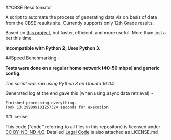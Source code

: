 ##CBSE Resultomator

A script to automate the process of generating data viz on basis of data from the CBSE results site.
Currently supports only 12th Grade results.

Based on [this project](https://github.com/anshuman73/2016-CBSE-Grade-12-Results), but faster, efficient, and more useful.
More than just a bet this time.


**Incompatible with Python 2, Uses Python 3.**


##Speed Benchmarking -

**Tests were done on a regular home network (40-50 mbps) and generic config.**

*The script was run using Python 3 on Ubuntu 16.04*

Generated log at the end gave this (when using async data retrieval) -

```
Finished processing everything.
Took 13.299899101257324 seconds for execution

```

##License

This code ("code" referring to all files in this repository) is licensed under [CC BY-NC-ND 4.0](https://creativecommons.org/licenses/by-nc-nd/4.0/).
Detailed [Legal Code](https://creativecommons.org/licenses/by-nc-nd/4.0/legalcode) is also attached as LICENSE.md

